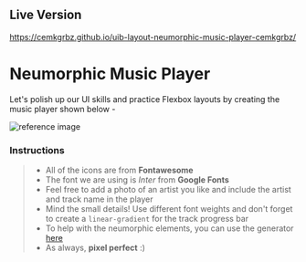 ## Live Version

https://cemkgrbz.github.io/uib-layout-neumorphic-music-player-cemkgrbz/

# Neumorphic Music Player

Let's polish up our UI skills and practice Flexbox layouts by creating the music player shown below -

![reference image](assets/reference-image.png)

### Instructions

> - All of the icons are from **Fontawesome**
> - The font we are using is _Inter_ from **Google Fonts**
> - Feel free to add a photo of an artist you like and include the artist and track name in the player
> - Mind the small details! Use different font weights and don't forget to create a `linear-gradient` for the track progress bar
> - To help with the neumorphic elements, you can use the generator [here](https://neumorphism.io/#e0e0e0)
> - As always, **pixel perfect** :)
